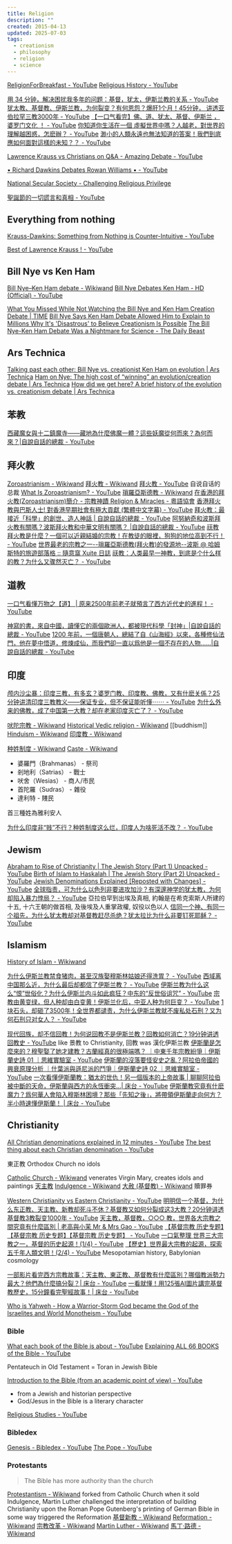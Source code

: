 ```yaml
---
title: Religion
description: ""
created: 2015-04-13
updated: 2025-07-03
tags:
  - creationism
  - philosophy
  - religion
  - science
---
```


[ReligionForBreakfast - YouTube](https://www.youtube.com/@ReligionForBreakfast)
[Religious History - YouTube](https://www.youtube.com/playlist?list=PLxZAPogJjW_insZ-fc9NJmZdiGgqbDfjz)

[用 34 分钟，解决困扰我多年的问题：基督，犹太，伊斯兰教的关系 - YouTube](https://www.youtube.com/watch?v=ncXCHdTFBEs)
[犹太教、基督教、伊斯兰教，为何裂变？有何恩怨？爆肝1个月！45分钟， 讲透亚伯拉罕三教3000年 - YouTube](https://www.youtube.com/watch?v=KFHBFd_xxto)
[【一口气看完】佛、道、犹太、基督、伊斯兰 ，婆罗门文化 ！ - YouTube](https://www.youtube.com/watch?v=VPwFhB7hEYk)
[你知道你生活在一個 虛擬世界中嗎？人越老，對世界的理解越困惑，怎麽辦？ - YouTube](https://www.youtube.com/watch?v=RZ3xY62xWDo)
[渺小的人類永遠也無法知道的答案！我們到底應如何面對這樣的未知？？ - YouTube](https://www.youtube.com/watch?v=Bd1Hnrx_f_s)

[Lawrence Krauss vs Christians on Q&A - Amazing Debate - YouTube](https://www.youtube.com/watch?v=iaHxBFwod9Q)

[▪ Richard Dawkins Debates Rowan Williams ▪ - YouTube](https://www.youtube.com/watch?v=4EjO-7Wynd0)

[National Secular Society - Challenging Religious Privilege](http://www.secularism.org.uk/)

[聖誕節的一切謊言和真相 - YouTube](https://www.youtube.com/watch?v=9Lw0PRRbwY0)

## Everything from nothing

[Krauss-Dawkins: Something from Nothing is Counter-Intuitive - YouTube](https://www.youtube.com/watch?t=10&v=qY0EHI3Hg_Q)

[Best of Lawrence Krauss ! - YouTube](https://www.youtube.com/playlist?list=PLrRQvlxLfzLj_flfwuJGn-iXtxx-xZ8Fv)

## Bill Nye vs Ken Ham

[Bill Nye–Ken Ham debate - Wikiwand](https://www.wikiwand.com/en/Bill_Nye–Ken_Ham_debate)
[Bill Nye Debates Ken Ham - HD (Official) - YouTube](https://www.youtube.com/watch?v=z6kgvhG3AkI)

[What You Missed While Not Watching the Bill Nye and Ken Ham Creation Debate | TIME](http://time.com/4511/bill-nye-ken-ham-debate/)
[Bill Nye Says Ken Ham Debate Allowed Him to Explain to Millions Why It's 'Disastrous' to Believe Creationism Is Possible](http://www.christianpost.com/news/bill-nye-says-ken-ham-debate-allowed-him-to-explain-to-millions-why-its-disastrous-to-believe-creationism-is-possible-139334/)
[The Bill Nye-Ken Ham Debate Was a Nightmare for Science - The Daily Beast](http://www.thedailybeast.com/articles/2014/02/05/the-bill-nye-ken-ham-debate-was-a-nightmare-for-science.html)

## Ars Technica

[Talking past each other: Bill Nye vs. creationist Ken Ham on evolution | Ars Technica](http://arstechnica.com/science/2014/02/talking-past-each-other-bill-nye-vs-creationist-ken-ham-on-evolution/)
[Ham on Nye: The high cost of “winning” an evolution/creation debate | Ars Technica](http://arstechnica.com/science/2014/02/ham-on-nye-the-high-cost-of-winning-an-evolutioncreation-debate/)
[How did we get here? A brief history of the evolution vs. creationism debate | Ars Technica](http://arstechnica.com/staff/2014/02/how-did-we-get-here-a-brief-history-of-the-evolution-vs-creationism-debate/)

## 苯教

[西藏魔女與十二鎮魔寺——藏地為什麼佛魔一體？這些妖魔從何而來？為何而來？|自說自話的總裁 - YouTube](https://www.youtube.com/watch?v=08EsU9C8a_Y)

## 拜火教

[Zoroastrianism - Wikiwand](https://www.wikiwand.com/en/Zoroastrianism) [拜火教 - Wikiwand](https://www.wikiwand.com/zh/%E7%90%90%E7%BD%97%E4%BA%9A%E6%96%AF%E5%BE%B7%E6%95%99)
[拜火教 - YouTube](https://www.youtube.com/playlist?list=PLD3Ywi8n56O6OVOUoseMIZYUd-gmOtBBN) 自说自话的总裁
[What Is Zoroastrianism? - YouTube](https://www.youtube.com/watch?v=hl9QgeHdKYk)
[瑣羅亞斯德教 - Wikiwand](https://www.wikiwand.com/zh/琐罗亚斯德教)
[在香港的拜火教(Zoroastrianism)簡介 - 宗教神蹟 Religion & Miracles - 粵語協會](http://bbs.cantonese.asia/thread-19459-1-1.html)
[香港拜火教與巴斯人士! 對香港早期社會有極大貢獻 (繁體中文字幕) - YouTube](https://www.youtube.com/watch?v=cupDD3VKz_U)
[拜火教：最接近「科學」的創世、造人神話 | 自說自話的總裁 - YouTube](https://www.youtube.com/watch?v=l7-G4rKpMk4)
[阿努納奇和波斯拜火教有關嗎？波斯拜火教和中華文明有關嗎？ |自說自話的總裁 - YouTube](https://www.youtube.com/watch?v=F92i6kAeifE)
[祆教拜火教是什麼？一個可以近親結婚的宗教！在教徒的眼裡，狗狗的地位高到不行！ - YouTube](https://www.youtube.com/watch?v=4puodwJ5tZQ)
[世界最老的宗教之一--瑣羅亞斯德教(拜火教)的發源地--波斯 @ 哈姆斯特的旅遊部落格 :: 隨意窩 Xuite 日誌](<http://blog.xuite.net/hamster0708/twblog/137605759-世界最老的宗教之一--瑣羅亞斯德教(拜火教)的發源地--波斯>)
[祆教：人类最早一神教，到底是个什么样的教？为什么又骤然灭亡？ - YouTube](https://www.youtube.com/watch?v=45jI9SapN_I)

## 道教

[一口气看懂万物之【道】 | 原来2500年前老子就預言了西方近代史的進程！ - YouTube](https://www.youtube.com/watch?v=y0weeDZFL7c)

[神寫的書，來自中國，讀懂它的兩個歐洲人，都被現代科學「封神」|自說自話的總裁 - YouTube](https://www.youtube.com/watch?v=405qU49shTk)
[1200 年前，一個唐朝人，總結了自《山海經》以來，各種修仙法門，他在夢中悟道，修煉成仙，而我們卻一直以爲他是一個不存在的人物……|自說自話的總裁 - YouTube](https://www.youtube.com/watch?v=xnu4U4IsvCc)

## 印度

[颅内沙尘暴：印度三教，有多玄？婆罗门教、印度教、佛教，又有什麽关係？25分钟讲清印度三教教义——保证专业，但不保证能听懂⋯⋯ - YouTube](https://www.youtube.com/watch?v=-yG5cYyDAT0)
[为什么外来的佛教，成了中国第一大教？却在老家印度灭亡了？ - YouTube](https://www.youtube.com/watch?v=KJyeW6lo70o)

[吠陀宗教 - Wikiwand](https://www.wikiwand.com/zh/articles/%E5%90%A0%E9%99%80%E5%AE%97%E6%95%99)
[Historical Vedic religion - Wikiwand](https://www.wikiwand.com/en/articles/Historical_Vedic_religion)
[[buddhism]]
[Hinduism - Wikiwand](https://www.wikiwand.com/en/articles/Hinduism)
[印度教 - Wikiwand](https://www.wikiwand.com/zh/articles/%E5%8D%B0%E5%BA%A6%E6%95%99)

[种姓制度 - Wikiwand](https://www.wikiwand.com/zh-hant/articles/%E7%A7%8D%E5%A7%93%E5%88%B6%E5%BA%A6)
[Caste - Wikiwand](https://www.wikiwand.com/en/articles/Caste)

- 婆羅門（Brahmanas） - 祭司
- 剎地利（Satrias） - 戰士
- 吠舍（Wesias） - 商人/市民
- 首陀羅（Sudras） - 雜役
- 達利特 - 賤民

首三種姓為雅利安人

[为什么印度非“贱”不行？种姓制度这么烂，印度人为啥死活不改？ - YouTube](https://www.youtube.com/watch?v=CEsBo3Pt1UI)

## Jewism

[Abraham to Rise of Christianity | The Jewish Story (Part 1) Unpacked - YouTube](https://www.youtube.com/playlist?list=PL-DNOnmKkUaYVJIFmU_RBihx8wezolzqL)
[Birth of Islam to Haskalah | The Jewish Story (Part 2) Unpacked - YouTube](https://www.youtube.com/playlist?list=PL-DNOnmKkUaYI_Cn_QcLXkJOwTfChhpoY)
[Jewish Denominations Explained [Reposted with Changes] - YouTube](https://www.youtube.com/watch?v=AsBgluFGz7Y)
[全球指责，可为什么以色列非要进攻加沙？有深邃神学的犹太教，为何却陷入暴力悖局？ - YouTube](https://www.youtube.com/watch?v=E6rMKkcbEMY) 亞拉伯罕到出埃及真相, 約翰是在希克索斯人所建的十五, 十六王朝的做首相, 及後埃及人重掌政權, 奴役以色以人
[信同一个神、有同一个祖先，为什么犹太教却对基督教赶尽杀绝？犹太拉比为什么非要钉死耶稣？ - YouTube](https://www.youtube.com/watch?v=RzqgsBSOaiY)

## Islamism

[History of Islam - Wikiwand](https://www.wikiwand.com/en/articles/History_of_Islam)

[为什么伊斯兰教禁食猪肉，甚至汉族娶穆斯林姑娘还得洗胃？ - YouTube](https://www.youtube.com/watch?v=Oied27tmZ5U)
[西域离中国那么近，为什么最后却都信了伊斯兰教？ - YouTube](https://www.youtube.com/watch?v=aovwKmHqDvQ)
[伊斯兰教为什么这么“恨”世俗化？为什么伊斯兰内斗如此疯狂？中东的“反世俗诅咒” - YouTube](https://www.youtube.com/watch?v=x_WiuxYq-Io)
[宗教由黄变绿，但人种却由白变黄！伊斯兰化后，中亚人种为何巨变？ - YouTube](https://www.youtube.com/watch?v=_IArPj74gG0)
[1块石头，却砸了3500年！全世界都谴责，为什么伊斯兰教就不废私处石刑？又为何石刑只对女人？ - YouTube](https://www.youtube.com/watch?v=yce22EHxICg)

[现代回族，却不信回教！为何说回教不是伊斯兰教？回教如何消亡？19分钟讲透回教史 - YouTube](https://www.youtube.com/watch?v=8ZbCpqtOPhk) like 景教 to Christianity, 回教 was 漢化伊斯兰教
[伊斯蘭是怎麼來的？穆聖娶了她才建教？古蘭經真的很極端嗎？ ｜中東千年宗教紛爭｜伊斯蘭史詩 01 ｜思維實驗室 - YouTube](https://www.youtube.com/watch?v=KAMQkVzhiMg)
[伊斯蘭的沒落要怪安史之亂？阿拉伯帝國的興衰原理分析 ｜什葉派與遜尼派的鬥爭｜伊斯蘭史詩 02 ｜思維實驗室 - YouTube](https://www.youtube.com/watch?v=-NIG69wnMoY)
[一次看懂伊斯蘭教：猶太的世仇！另一個版本的上帝故事 | 聊聊阿拉伯被中斷的天命，伊斯蘭與西方的永恆衝突…| 床台 - YouTube](https://www.youtube.com/watch?v=n0iUxUTw4vI)
[伊斯蘭教究竟有什麽魔力？爲何華人會陷入穆斯林困境？那些「先知之後」，將帶領伊斯蘭走向何方？半小時速懂伊斯蘭！ | 床台 - YouTube](https://www.youtube.com/watch?v=Azk_r4Wdl1M)

## Christianity

[All Christian denominations explained in 12 minutes - YouTube](https://www.youtube.com/watch?v=tzLS4O7YaUg)
[The best thing about each Christian denomination - YouTube](https://www.youtube.com/watch?v=OPstui-nRrA)

東正教 Orthodox Church
no idols

[Catholic Church - Wikiwand](https://www.wikiwand.com/en/Catholic_Church) venerates Virgin Mary, creates idols and paintings
[天主教](https://www.wikiwand.com/zh/%E5%A4%A9%E4%B8%BB%E6%95%99)
[Indulgence - Wikiwand](https://www.wikiwand.com/en/Indulgence)
[大赦 (基督教) - Wikiwand](<https://www.wikiwand.com/zh/%E5%A4%A7%E8%B5%A6_(%E5%9F%BA%E7%9D%A3%E6%95%99)>) 贖罪券

[Western Christianity vs Eastern Christianity - YouTube](https://www.youtube.com/watch?v=9Yk0slGP-rM)
[明明信一个基督，为什么东正教、天主教、新教却死斗不休？基督教又如何分裂成这3大教？20分钟讲透基督教3教裂变1000年 - YouTube](https://www.yo[utube.com/watch?v=FQ3uDsdrsZ8)
[天主教，基督教，○○○ 教，世界各大宗教之間究竟有什麼區別 | 老高與小茉 Mr & Mrs Gao - YouTube](https://www.youtube.com/watch?v=vgFEYOJ8Knk)
[【基督宗教 历史专题】【基督宗教 历史专题】【基督宗教 历史专题】 - YouTube](https://www.youtube.com/playlist?list=PLg45KLfneaCRYo5ZvdFf_OcWfCNjMCiej)
[一口氣整理 世界三大宗教之一，基督的历史起源！(1/4) - YouTube](https://www.youtube.com/watch?v=9EMx2kevK5U)
[【歷史】世界最大宗教的起源，探索五千年人類文明！(2/4) - YouTube](https://www.youtube.com/watch?v=QXTQ61KbN7M) Mesopotamian history, Babylonian cosmology

[一部影片看完西方宗教故事：天主教、東正教、基督教有什麼區別？哪個教派勢力最大？他們為什麼搞分裂？| 床台 - YouTube](https://www.youtube.com/watch?v=_t3gYU74Ldc&list=PLOVOh57bDrreOtW7C_bWbJsyzPEqALjUD&index=20)
[一看就懂！用125張AI圖片講完基督教歷史，15分鐘看完聖經故事！| 床台 - YouTube](https://www.youtube.com/watch?v=htu-wQlr6xw)

[Who is Yahweh - How a Warrior-Storm God became the God of the Israelites and World Monotheism - YouTube](https://www.youtube.com/watch?v=mdKst8zeh-U)

### Bible

[What each book of the Bible is about - YouTube](https://www.youtube.com/watch?v=J7C9bEHakaU)
[Explaining ALL 66 BOOKS of the Bible - YouTube](https://www.youtube.com/watch?v=n0vLnHcz68I)

Pentateuch in Old Testament = Toran in Jewish Bible

[Introduction to the Bible (from an academic point of view) - YouTube](https://www.youtube.com/watch?v=KqSkXmFun14)

- from a Jewish and historian perspective
- God/Jesus in the Bible is a literary character

[Religious Studies - YouTube](https://www.youtube.com/playlist?list=PL5Ag9n-o0IZBcVkZgYhQLehVEHs7tOl5c)

### Bibledex

[Genesis - Bibledex - YouTube](https://www.youtube.com/watch?v=2mu8KQmbXfQ&list=PLB48057326131A04A)
[The Pope - YouTube](https://www.youtube.com/playlist?list=PLS400fiGcFeodO-Qfgl-tc9wMZFh2lQnE)

### Protestants

> The Bible has more authority than the church

[Protestantism - Wikiwand](https://www.wikiwand.com/en/Protestantism) forked from Catholic Church when it sold Indulgence, Martin Luther challenged the interpretation of building Christianity upon the Roman Pope
Gutenberg's printing of German Bible in some way triggered the Reformation
[基督新教 - Wikiwand](https://www.wikiwand.com/zh/%E6%96%B0%E6%95%99)
[Reformation - Wikiwand](https://www.wikiwand.com/en/Reformation)
[宗教改革 - Wikiwand](https://www.wikiwand.com/zh/%E5%AE%97%E6%95%99%E6%94%B9%E9%9D%A9)
[Martin Luther - Wikiwand](https://www.wikiwand.com/en/Martin_Luther)
[馬丁·路德 - Wikiwand](https://www.wikiwand.com/zh/%E9%A6%AC%E4%B8%81%C2%B7%E8%B7%AF%E5%BE%B7)
